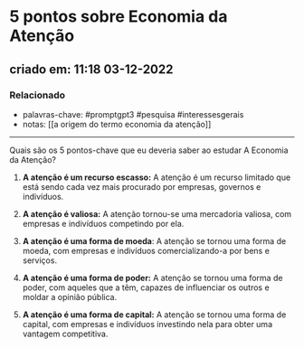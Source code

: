 # 5 pontos sobre Economia da Atenção
## criado em: 11:18 03-12-2022

### Relacionado
- palavras-chave: #promptgpt3 #pesquisa #interessesgerais 
- notas: [[a origem do termo economia da atenção]]
---
Quais são os 5 pontos-chave que eu deveria saber ao estudar A Economia da Atenção?

1. **A atenção é um recurso escasso:** A atenção é um recurso limitado que está sendo cada vez mais procurado por empresas, governos e indivíduos.

2. **A atenção é valiosa:** A atenção tornou-se uma mercadoria valiosa, com empresas e indivíduos competindo por ela.

3. **A atenção é uma forma de moeda**: A atenção se tornou uma forma de moeda, com empresas e indivíduos comercializando-a por bens e serviços.

4. **A atenção é uma forma de poder:** A atenção se tornou uma forma de poder, com aqueles que a têm, capazes de influenciar os outros e moldar a opinião pública.

5. **A atenção é uma forma de capital:** A atenção se tornou uma forma de capital, com empresas e indivíduos investindo nela para obter uma vantagem competitiva.
